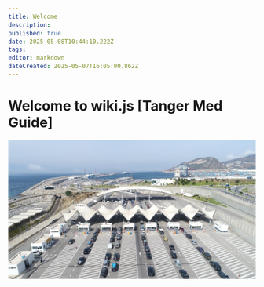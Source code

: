 ```yaml
---
title: Welcome
description: 
published: true
date: 2025-05-08T10:44:10.222Z
tags: 
editor: markdown
dateCreated: 2025-05-07T16:05:00.862Z
---
```


# Welcome to wiki.js [Tanger Med Guide]

![tmpcs.jpg](/tmpcs.jpg)

